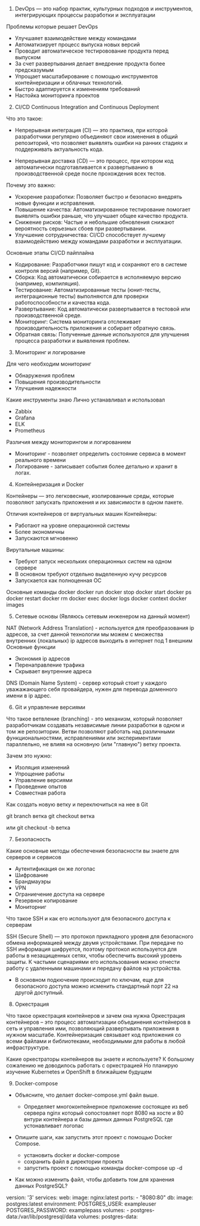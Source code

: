 1) DevOps — это набор практик, культурных подходов и инструментов, интегрирующих процессы разработки и эксплуатации

Проблемы которые решает DevOps
- Улучшаяет взаимодействие между командами
- Автоматизирует процесс выпуска новых версий 
- Проводит автоматическое тестировование продукта перед выпуском
- За счет развертывания делает внедрение продукта более предсказумым 
- Упрощает масштабирование с помощью инструментов  контейнеризации и облачных технологий.
- Быстро адаптируется к изменениям требований 
- Настойка мониторинга проектов 

2) CI/CD Continuous Integration and Continuous Deployment

Что это такое:
- Непрерывная интеграция (CI) — это практика, при которой разработчики регулярно объединяют свои изменения в общий репозиторий, что позволяет выявлять ошибки на ранних стадиях и поддерживать актуальность кода.

- Непрерывная доставка (CD) — это процесс, при котором код автоматически подготавливается к развертыванию в производственной среде после прохождения всех тестов.

Почему это важно:
- Ускорение разработки: Позволяет быстро и безопасно внедрять новые функции и исправления.
- Повышение качества: Автоматизированное тестирование помогает выявлять ошибки раньше, что улучшает общее качество продукта.
- Снижение рисков: Частые и небольшие обновления снижают вероятность серьезных сбоев при развертывании.
- Улучшение сотрудничества: CI/CD способствует лучшему взаимодействию между командами разработки и эксплуатации.

Основные этапы CI/CD пайплайна
- Кодирование: Разработчики пишут код и сохраняют его в системе контроля версий (например, Git).
- Сборка: Код автоматически собирается в исполняемую версию (например, компиляция).
- Тестирование: Автоматизированные тесты (юнит-тесты, интеграционные тесты) выполняются для проверки работоспособности и качества кода.
- Развертывание: Код автоматически развертывается в тестовой или производственной среде.
- Мониторинг: Система мониторинга отслеживает производительность приложения и собирает обратную связь.
- Обратная связь: Полученные данные используются для улучшения процесса разработки и выявления проблем.

3) Мониторинг и логирование

Для чего необходим мониторинг 
- Обнаружения проблем 
- Повышения производительности
- Улучшения надежности

Какие инструменты знаю
Лично устанавливал и использовал 
- Zabbix
- Grafana
- ELK
- Prometheus

Различия между мониторингом и логированием
- Мониторинг - позволяет определить состояние сервиса в момент реального времени
- Логирование - записывает события более детально и хранит в логах.

4) Контейнеризация и Docker

Контейнеры — это легковесные, изолированные среды, которые позволяют запускать приложения и их зависимости в одном пакете.

Отличия контейнеров от виртуальных машин
Контейнеры:
- Работают на уровне операционной системы
- Более экономичны 
- Запускаются мгновенно

Вирутальные машины:
- Требуют запуск нескольких операционных систем на одном сервере
- В основном требуют отдельно выделенную кучу ресурсов
- Запускается как полноценная ОС 

Основные команды docker 
docker run
docker stop
docker start
docker ps 
docker restart
docker rm
docker exec
docker logs
docker context 
docker images

5) Сетевые основы (Являюсь сетевым инженером на данный момент)

NAT (Network Address Translation) - используется для преобразования ip адресов, за счет данной технологии мы можем с множества внутренних (локальных) ip адресов выходить в интернет под 1 внешним 
Основные функции 
- Экономия ip адресов 
- Перенаправление трафика 
- Скрывает внутренние адреса

DNS (Domain Name System) - сервер который стоит у каждого уважажающего себя провайдера, нужен для перевода доменного имени в ip адрес.

6) Git и управление версиями

Что такое ветвление (branching) - это механизм, который позволяет разработчикам создавать независимые линии разработки в одном и том же репозитории. Ветви позволяют работать над различными функциональностями, исправлениями или экспериментами параллельно, не влияя на основную (или "главную") ветку проекта.

Зачем это нужно:
- Изоляция изменений
- Упрощение работы 
- Управление версиями
- Проведение опытов 
- Совместная работа 

Как создать новую ветку и переключиться на нее в Git

git branch ветка
git checkout ветка

или 
git checkout -b ветка

7) Безопасность

Какие основные методы обеспечения безопасности вы знаете для серверов и сервисов
- Аутентификация он же логопас 
- Шифрование 
- Брандмауэры
- VPN
- Ограниечение доступа на сервере 
- Резервное копирование 
- Мониторниг 

Что такое SSH и как его используют для безопасного доступа к серверам  

SSH (Secure Shell) — это протокол прикладного уровня для безопасного обмена информацией между двумя устройствами. При передаче по SSH информация шифруется, поэтому протокол используется для работы в незащищенных сетях, чтобы обеспечить высокий уровень защиты. К частыми сценариями его использования можно отнести работу с удаленными машинами и передачу файлов на устройства.
 
- В основном подкючение происходит по ключам, еще для безопасного доступа можно исменить стандартный порт 22 на другой доступный.

8) Оркестрация

Что такое оркестрация контейнеров и зачем она нужна
Оркестрация контейнеров – это процесс автоматизации объединения контейнеров в сеть и управления ими, позволяющий развертывать приложения в нужном масштабе. Контейнеризация связывает код приложения со всеми файлами и библиотеками, необходимыми для работы в любой инфраструктуре.

Какие оркестраторы контейнеров вы знаете и используете?
К большому сожалению не доводилось работать с оркестрацией 
Но планирую изучение Kubernetes и OpenShift в ближайшем будущем

9) Docker-compose
- Объясните, что делает docker-compose.yml файл выше.
  - Определяет многоконтейнерное приложение состоящее из веб сервера nginx который сопостовляет порт 8080 на хосте и 80 внтури контейнера и базы данных данных PostgreSQL где устонавливает логопас 

- Опишите шаги, как запустить этот проект с помощью Docker Compose.
  - установить docker и docker-compose 
  - сохранить файл в директории проекта 
  - запустить проект с помощью команды docker-compose up -d

- Как можно изменить файл, чтобы добавить том для хранения данных PostgreSQL? 

version: '3'
services:
  web:
    image: nginx:latest
    ports:
      - "8080:80"
  db:
    image: postgres:latest
    environment:
      POSTGRES_USER: exampleuser
      POSTGRES_PASSWORD: examplepass
    volumes:
      - postgres-data:/var/lib/postgresql/data
volumes:
  postgres-data:
